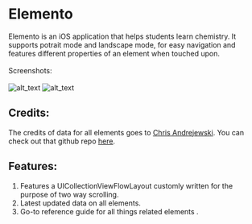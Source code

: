 # Elemento

Elemento is an iOS application that helps students learn chemistry. It supports potrait mode and landscape mode, for easy navigation and features different properties of an element when touched upon. <br><br>
Screenshots: <br><br>
![alt_text](https://cloud.githubusercontent.com/assets/14857735/24924999/70b05964-1f14-11e7-8395-f6794bc4285f.png)
![alt_text](https://cloud.githubusercontent.com/assets/14857735/24925000/70f4dfbc-1f14-11e7-9661-f498c4ed84c6.png)

## Credits: 
The credits of data for all elements goes to [Chris Andrejewski](https://github.com/andrejewski). You can check out that github repo [here](https://github.com/andrejewski/periodic-table).

## Features: 
1. Features a UICollectionViewFlowLayout customly written for the purpose of two way scrolling.
2. Latest updated data on all elements. 
3. Go-to reference guide for all things related elements .



